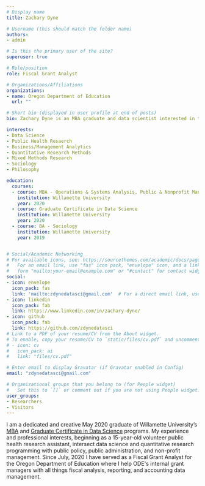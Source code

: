 ```yaml
---
# Display name
title: Zachary Dyne

# Username (this should match the folder name)
authors:
- admin

# Is this the primary user of the site?
superuser: true

# Role/position
role: Fiscal Grant Analyst

# Organizations/Affiliations
organizations:
- name: Oregon Department of Education
  url: ""

# Short bio (displayed in user profile at end of posts)
bio: Zachary Dyne is an MBA graduate and data scientist interested in the intersection of data science, public health, and public & nonprofit management. 

interests:
- Data Science
- Public Health Resaerch
- Business/Management Analytics
- Quantitative Research Methods
- Mixed Methods Research
- Sociology
- Philosophy

education:
  courses:
  - course: MBA - Operations & Systems Analysis, Public & Nonprofit Management
    institution: Willamette University
    year: 2020
  - course: Graduate Certificate in Data Science
    institution: Willamette University
    year: 2020
  - course: BA - Sociology
    institution: Willamette University
    year: 2019


# Social/Academic Networking
# For available icons, see: https://sourcethemes.com/academic/docs/page-builder/#icons
#   For an email link, use "fas" icon pack, "envelope" icon, and a link in the
#   form "mailto:your-email@example.com" or "#contact" for contact widget.
social:
- icon: envelope
  icon_pack: fas
  link: 'mailto:zdynedatasci@gmail.com'  # For a direct email link, use "mailto:zdynedatasci@gmail.com".
- icon: linkedin
  icon_pack: fab
  link: https://www.linkedin.com/in/zachary-dyne/
- icon: github
  icon_pack: fab
  link: https://github.com/zdynedatasci
# Link to a PDF of your resume/CV from the About widget.
# To enable, copy your resume/CV to `static/files/cv.pdf` and uncomment the lines below.
# - icon: cv
#   icon_pack: ai
#   link: "files/cv.pdf"

# Enter email to display Gravatar (if Gravatar enabled in Config)
email: "zdynedatasci@gmail.com"

# Organizational groups that you belong to (for People widget)
#   Set this to `[]` or comment out if you are not using People widget.
user_groups:
- Researchers
- Visitors
---
```


I am a dedicated and creative May 2020 graduate of Willamette University’s [MBA](https://willamette.edu/mba/) and [Graduate Certificate in Data Science](https://willamette.edu/mba/programs/data-science/index.html) programs. My experience and professional interests, beginning as a 15-year-old volunteer public health research assistant, intersect data science and quantitative research programming with public policy, public administration, and non-profit management. Since July, 2020 I have served as a Fiscal Grant Analyst for the Oregon Department of Education where I help ODE's internal grant managers with all things fiscal analysis, reporting, and accounting data management.
  